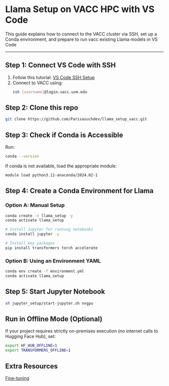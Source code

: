 # Llama Setup on VACC HPC with VS Code

This guide explains how to connect to the VACC cluster via SSH, set up a Conda environment, and prepare to run vacc existing Llama models in VS Code

---

## Step 1: Connect VS Code with SSH

1. Follow this tutorial: [VS Code SSH Setup](https://www.youtube.com/watch?v=HZxuuWlJ7_s&t=210s)
2. Connect to VACC using:
   ```bash
   ssh [username]@login.vacc.uvm.edu
   ```

## Step 2: Clone this repo
```bash
git clone https://github.com/Parisasuchdev/llama_setup_vacc.git
```

## Step 3: Check if Conda is Accessible
Run:
```bash 
conda --version
```
If conda is not available, load the appropriate module:

```bash
module load python3.11-anaconda/2024.02-1
```

## Step 4: Create a Conda Environment for Llama
### Option A: Manual Setup
```bash
conda create -n llama_setup -y
conda activate llama_setup

# Install Jupyter for running notebooks
conda install jupyter -y

# Install key packages
pip install transformers torch accelerate
```
### Option B: Using an Environment YAML
```bash 
conda env create -f environment.yml
conda activate llama_setup
```

## Step 5: Start Jupyter Notebook
```bash
sh jupyter_setup/start-jupyter.sh nvgpu
```

## Run in Offline Mode (Optional)
If your project requires strictly on-premises execution (no internet calls to Hugging Face Hub), set:
```bash
export HF_HUB_OFFLINE=1
export TRANSFORMERS_OFFLINE=1
```

## Extra Resources
[Fine-tuning](https://huggingface.co/blog/ImranzamanML/fine-tuning-1b-llama-32-a-comprehensive-article)








